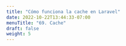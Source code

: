 ```yaml
---
title: "Cómo funciona la cache en Laravel"
date: 2022-10-22T13:44:33-07:00
menuTitle: "69. Cache"
draft: false
weight: 5
---
```


